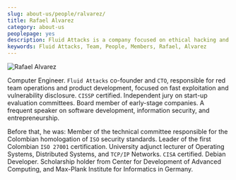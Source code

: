 ```yaml
---
slug: about-us/people/ralvarez/
title: Rafael Alvarez
category: about-us
peoplepage: yes
description: Fluid Attacks is a company focused on ethical hacking and pentesting in applications with over 18 year of experience providing our services to the Colombian market. The purpose of this page is to present a small overview about the experience, education and achievements of Rafael Álvarez.
keywords: Fluid Attacks, Team, People, Members, Rafael, Alvarez
---
```


<div class="imgblock">

![Rafael
Alvarez](https://res.cloudinary.com/fluid-attacks/image/upload/v1620228162/airs/about-us/people/ralvarez_wgmvdt.webp)

</div>

Computer Engineer. `Fluid Attacks` co-founder and `CTO`, responsible for
red team operations and product development, focused on fast
exploitation and vulnerability disclosure. `CISSP` certified.
Independent jury on start-up evaluation committees. Board member of
early-stage companies. A frequent speaker on software development,
information security, and entrepreneurship.

Before that, he was: Member of the technical committee responsible for
the Colombian homologation of `ISO` security standards. Leader of the
first Colombian `ISO 27001` certification. University adjunct lecturer
of Operating Systems, Distributed Systems, and `TCP/IP` Networks. `CISA`
certified. Debian Developer. Scholarship holder from Center for
Development of Advanced Computing, and Max-Plank Institute for
Informatics in Germany.
